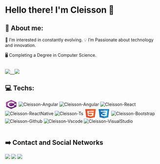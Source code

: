 # Hello there! I'm Cleisson :wave:	

## :rocket:	About me:

👀 I’m interested in constantly evolving.
:bulb: I’m Passionate about technology and innovation.

:desktop_computer: Completing a Degree in Computer Science.

</br>
<div >
  <a href="https://github.com/CleissonVieira">
   <img height="200em" src="https://github-readme-stats-git-masterrstaa-rickstaa.vercel.app/api?username=CleissonVieira&&show_icons=true&theme=aura&include_all_commits=true" /> &ensp;
   <img height="200em" src="https://github-readme-stats-git-masterrstaa-rickstaa.vercel.app/api/top-langs/?username=CleissonVieira&layout=compact&langs_count=10&theme=aura" />
  </a>
</div>  
  
 ## :computer: Techs:

  <div>
  <img align="center" alt="Cleisson-Csharp" height="30" width="40" src="https://raw.githubusercontent.com/devicons/devicon/master/icons/csharp/csharp-original.svg">
  <img align="center" alt="Cleisson-Angular" height="30" width="40" src="https://cdn.jsdelivr.net/gh/devicons/devicon/icons/angularjs/angularjs-plain.svg" />
  <img align="center" alt="Cleisson-Angular" height="30" width="40" src="![image](https://user-images.githubusercontent.com/29258164/214097855-70e4b373-c3b7-47fe-9647-10b18ab97bad.png)" />
  <img align="center" alt="Cleisson-React" height="30" width="40" src="https://cdn.jsdelivr.net/gh/devicons/devicon/icons/angularjs/angularjs-plain.svg" />
  <img align="center" alt="Cleisson-ReactNative" height="30" width="40" src="https://cdn.jsdelivr.net/gh/devicons/devicon/icons/angularjs/angularjs-plain.svg" />
  <img align="center" alt="Cleisson-Ts" height="30" width="30" src="https://cdn.jsdelivr.net/gh/devicons/devicon/icons/typescript/typescript-original.svg" />
  <img align="center" alt="Cleisson-HTML" height="30" width="40" src="https://raw.githubusercontent.com/devicons/devicon/master/icons/html5/html5-original.svg">
  <img align="center" alt="Cleisson-CSS" height="30" width="40" src="https://raw.githubusercontent.com/devicons/devicon/master/icons/css3/css3-original.svg">
  <img align="center" alt="Cleisson-Bootstrap" height="30" width="40" src="https://cdn.jsdelivr.net/gh/devicons/devicon/icons/bootstrap/bootstrap-original.svg" />
  <img align="center" alt="Cleisson-Github" height="30" width="40" src="https://cdn.jsdelivr.net/gh/devicons/devicon/icons/github/github-original-wordmark.svg" />
  <img align="center" alt="Cleisson-Vscode" height="30" width="40" src="https://cdn.jsdelivr.net/gh/devicons/devicon/icons/vscode/vscode-original.svg" />
  <img align="center" alt="Cleisson-VisualStudio" height="30" width="40" src="https://cdn.jsdelivr.net/gh/devicons/devicon/icons/visualstudio/visualstudio-plain.svg" />
          
 </div>
  </br>
  
  ## :arrow_right: Contact and Social Networks 
  <div > 
	<a href="https://www.linkedin.com/in/cleisson-vieira-raimundi-b57ba9142/" target="_blank"><img src="https://img.shields.io/badge/-LinkedIn-%230077B5?style=for-the-badge&logo=linkedin&logoColor=white" target="_blank"></a> 
	<a href="https://www.instagram.com/cleisson.raimundi/" target="_blank"><img src="https://img.shields.io/badge/-Instagram-%23E4405F?style=for-the-badge&logo=instagram&logoColor=white" target="_blank"></a>
	<a href = "mailto:cleisson.raimundi@gmail.com"><img src="https://img.shields.io/badge/-Gmail-%23333?style=for-the-badge&logo=gmail&logoColor=white" target="_blank"></a>
	
  
</div>
